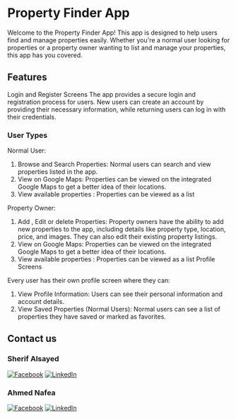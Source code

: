 # Property Finder App
Welcome to the Property Finder App! This app is designed to help users find and manage properties easily. Whether you're a normal user looking for properties or a property owner wanting to list and manage your properties, this app has you covered.

## Features
Login and Register Screens
The app provides a secure login and registration process for users. New users can create an account by providing their necessary information, while returning users can log in with their credentials.

### User Types
Normal User:

1. Browse and Search Properties: Normal users can search and view properties listed in the app.
2. View on Google Maps: Properties can be viewed on the integrated Google Maps to get a better idea of their locations.
3. View available properties : Properties can be viewed  as a list 

Property Owner:
1. Add , Edit or delete Properties: Property owners have the ability to add new properties to the app, including details like property type, location, price, and images. They can also edit their existing property listings.
2. View on Google Maps: Properties can be viewed on the integrated Google Maps to get a better idea of their locations.
3. View available properties : Properties can be viewed  as a list 
Profile Screens

Every user has their own profile screen where they can:

1. View Profile Information: Users can see their personal information and account details.
2. View Saved Properties (Normal Users): Normal users can see a list of properties they have saved or marked as favorites.

## Contact us
 
### Sherif Alsayed 
[![Facebook](https://img.shields.io/badge/Facebook-%231877F2.svg?logo=Facebook&logoColor=white)](https://www.facebook.com/sherifhasan25/) [![LinkedIn](https://img.shields.io/badge/LinkedIn-%230077B5.svg?logo=linkedin&logoColor=white)](https://www.linkedin.com/in/sherif-alsayed/)

### Ahmed Nafea
[![Facebook](https://img.shields.io/badge/Facebook-%231877F2.svg?logo=Facebook&logoColor=white)](https://facebook.com/ahmednafea1997) [![LinkedIn](https://img.shields.io/badge/LinkedIn-%230077B5.svg?logo=linkedin&logoColor=white)](https://linkedin.com/in/a7mednafe3)
